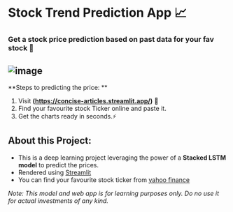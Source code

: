 # Stock Trend Prediction App 📈
### Get a stock price prediction based on past data for your fav stock 🎯
![image](https://github.com/user-attachments/assets/9c1e7848-f0c0-4255-a647-2b9abec6a164)
---
**Steps to predicting the price: **
1. Visit **(https://concise-articles.streamlit.app/)** 🔗
2. Find your favourite stock Ticker online and paste it.
3. Get the charts ready in seconds.⚡

## About this Project:
- This is a deep learning project leveraging the power of a **Stacked LSTM model** to predict the prices.
- Rendered using [Streamlit](https://streamlit.io/)
- You can find your favourite stock ticker from [yahoo finance](https://finance.yahoo.com/?guccounter=1)

*Note: This model and web app is for learning purposes only. Do no use it for actual investments of any kind.*
